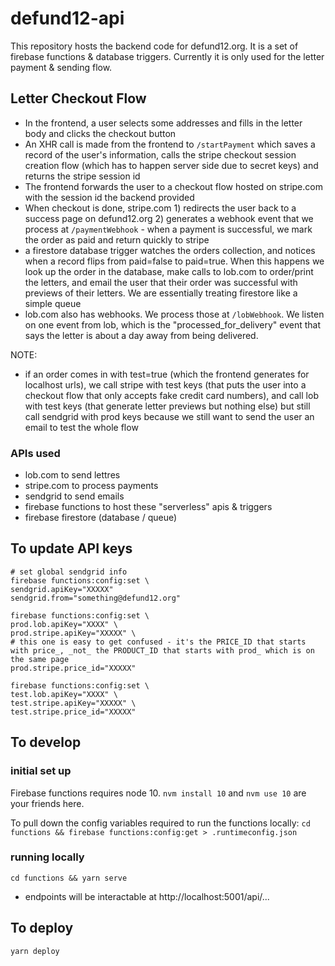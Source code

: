 # defund12-api

This repository hosts the backend code for defund12.org. It is a set of firebase functions & database triggers. Currently it is only used for the letter payment & sending flow.

## Letter Checkout Flow
- In the frontend, a user selects some addresses and fills in the letter body and clicks the checkout button
- An XHR call is made from the frontend to `/startPayment` which saves a record of the user's information, calls the stripe checkout session creation flow (which has to happen server side due to secret keys) and returns the stripe session id
- The frontend forwards the user to a checkout flow hosted on stripe.com with the session id the backend provided
- When checkout is done, stripe.com 1) redirects the user back to a success page on defund12.org 2) generates a webhook event that we process at `/paymentWebhook` - when a payment is successful, we mark the order as paid and return quickly to stripe
- a firestore database trigger watches the orders collection, and notices when a record flips from paid=false to paid=true. When this happens we look up the order in the database, make calls to lob.com to order/print the letters, and email the user that their order was successful with previews of their letters. We are essentially treating firestore like a simple queue
- lob.com also has webhooks. We process those at `/lobWebhook`. We listen on one event from lob, which is the "processed_for_delivery" event that says the letter is about a day away from being delivered.

NOTE:
- if an order comes in with test=true (which the frontend generates for localhost urls), we call stripe with test keys (that puts the user into a checkout flow that only accepts fake credit card numbers), and call lob with test keys (that generate letter previews but nothing else) but still call sendgrid with prod keys because we still want to send the user an email to test the whole flow

### APIs used
- lob.com to send lettres
- stripe.com to process payments
- sendgrid to send emails
- firebase functions to host these "serverless" apis & triggers
- firebase firestore (database / queue)

## To update API keys

```
# set global sendgrid info
firebase functions:config:set \
sendgrid.apiKey="XXXXX" 
sendgrid.from="something@defund12.org"
```

```
firebase functions:config:set \
prod.lob.apiKey="XXXX" \
prod.stripe.apiKey="XXXXX" \
# this one is easy to get confused - it's the PRICE_ID that starts with price_, _not_ the PRODUCT_ID that starts with prod_ which is on the same page
prod.stripe.price_id="XXXXX"
```

```
firebase functions:config:set \
test.lob.apiKey="XXXX" \
test.stripe.apiKey="XXXXX" \
test.stripe.price_id="XXXXX" 
```

## To develop

### initial set up
Firebase functions requires node 10. `nvm install 10` and `nvm use 10` are your friends here.

To pull down the config variables required to run the functions locally: `cd functions && firebase functions:config:get > .runtimeconfig.json`

### running locally
`cd functions && yarn serve`

- endpoints will be interactable at http://localhost:5001/api/...

## To deploy
```yarn deploy```
